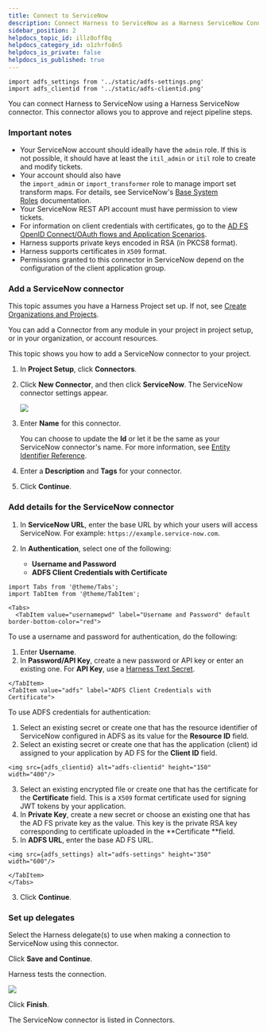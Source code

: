```yaml
---
title: Connect to ServiceNow
description: Connect Harness to ServiceNow as a Harness ServiceNow Connector.
sidebar_position: 2
helpdocs_topic_id: illz8off8q
helpdocs_category_id: o1zhrfo8n5
helpdocs_is_private: false
helpdocs_is_published: true
---
```

```mdx-code-block
import adfs_settings from '../static/adfs-settings.png'
import adfs_clientid from '../static/adfs-clientid.png'
```

You can connect Harness to ServiceNow using a Harness ServiceNow connector. This connector allows you to approve and reject pipeline steps.

### Important notes

* Your ServiceNow account should ideally have the `admin` role. If this is not possible, it should have at least the `itil_admin` or `itil` role to create and modify tickets.
* Your account should also have the `import_admin` or `import_transformer` role to manage import set transform maps. For details, see ServiceNow's [Base System Roles](https://docs.servicenow.com/bundle/newyork-platform-administration/page/administer/roles/reference/r_BaseSystemRoles.html) documentation.
* Your ServiceNow REST API account must have permission to view tickets.
* For information on client credentials with certificates, go to the [AD FS OpenID Connect/OAuth flows and Application Scenarios](https://learn.microsoft.com/en-us/windows-server/identity/ad-fs/overview/ad-fs-openid-connect-oauth-flows-scenarios#second-case-access-token-request-with-a-certificate-1).
* Harness supports private keys encoded in RSA (in PKCS8 format).
* Harness supports certificates in `X509` format.
* Permissions granted to this connector in ServiceNow depend on the configuration of the client application group.

### Add a ServiceNow connector

This topic assumes you have a Harness Project set up. If not, see [Create Organizations and Projects](../../Account-Structure/organizations-and-projects/create-an-organization.md).

You can add a Connector from any module in your project in project setup, or in your organization, or account resources.

This topic shows you how to add a ServiceNow connector to your project.

1. In **Project Setup**, click **Connectors**.

2. Click **New Connector**, and then click **ServiceNow**. The ServiceNow connector settings appear.

   ![](../static/connect-to-service-now-43.png)

3. Enter **Name** for this connector.

   You can choose to update the **Id** or let it be the same as your ServiceNow connector's name. For more information, see [Entity Identifier Reference](../../20_References/entity-identifier-reference.md).

4. Enter a **Description** and **Tags** for your connector.

5. Click **Continue**.
   
### Add details for the ServiceNow connector

1. In **ServiceNow URL**, enter the base URL by which your users will access ServiceNow. For example: `https://example.service-now.com`.

2. In **Authentication**, select one of the following: 
   - **Username and Password**
   - **ADFS Client Credentials with Certificate**


```mdx-code-block
import Tabs from '@theme/Tabs';
import TabItem from '@theme/TabItem';
```
```mdx-code-block
<Tabs>
  <TabItem value="usernamepwd" label="Username and Password" default border-bottom-color="red">
```
To use a username and password for authentication, do the following:

1. Enter **Username**.
2. In **Password/API Key**, create a new password or API key or enter an existing one. For **API Key**, use a [Harness Text Secret](https://developer.harness.io/docs/platform/Security/add-use-text-secrets).
  

```mdx-code-block
</TabItem>
<TabItem value="adfs" label="ADFS Client Credentials with Certificate">
```

To use ADFS credentials for authentication:
  
1. Select an existing secret or create one that has the resource identifier of ServiceNow configured in ADFS as its value for the **Resource ID** field.
2. Select an existing secret or create one that has the application (client) id assigned to your application by AD FS for the **Client ID** field.
   
```mdx-code-block
<img src={adfs_clientid} alt="adfs-clientid" height="150" width="400"/>
```

3. Select an existing encrypted file or create one that has the certificate for the **Certificate** field. This is a `X509` format certificate used for signing JWT tokens by your application.
4. In **Private Key**, create a new secret or choose an existing one that has the AD FS private key as the value. This key is the private RSA key corresponding to certificate uploaded in the **Certificate **field.
5. In **ADFS URL**, enter the base AD FS URL.
  
```mdx-code-block
<img src={adfs_settings} alt="adfs-settings" height="350" width="600"/>
```
  
```mdx-code-block
</TabItem>
</Tabs>
```
3. Click **Continue**.

### Set up delegates

Select the Harness delegate(s) to use when making a connection to ServiceNow using this connector.

Click **Save and Continue**.

Harness tests the connection.

![](../static/connect-to-service-now-44.png)

Click **Finish**.

The ServiceNow connector is listed in Connectors.


